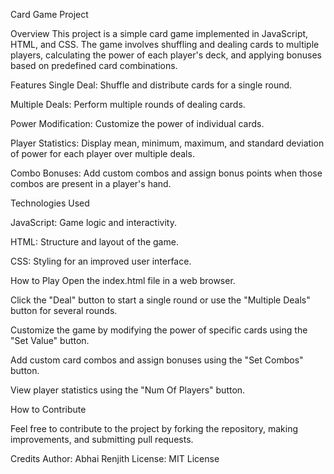 Card Game Project

Overview
This project is a simple card game implemented in JavaScript, HTML, and CSS. The game involves shuffling and dealing cards to multiple players, calculating the power of each player's deck, and applying bonuses based on predefined card combinations.

Features
Single Deal: Shuffle and distribute cards for a single round.

Multiple Deals: Perform multiple rounds of dealing cards.

Power Modification: Customize the power of individual cards.

Player Statistics: Display mean, minimum, maximum, and standard deviation of power for each player over multiple deals.

Combo Bonuses: Add custom combos and assign bonus points when those combos are present in a player's hand.

Technologies Used

JavaScript: Game logic and interactivity.

HTML: Structure and layout of the game.

CSS: Styling for an improved user interface.

How to Play
Open the index.html file in a web browser.

Click the "Deal" button to start a single round or use the "Multiple Deals" button for several rounds.

Customize the game by modifying the power of specific cards using the "Set Value" button.

Add custom card combos and assign bonuses using the "Set Combos" button.

View player statistics using the "Num Of Players" button.

How to Contribute

Feel free to contribute to the project by forking the repository, making improvements, and submitting pull requests.

Credits
Author: Abhai Renjith
License: MIT License
